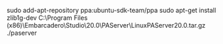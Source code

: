 sudo add-apt-repository ppa:ubuntu-sdk-team/ppa
sudo apt-get install zlib1g-dev
C:\Program Files (x86)\Embarcadero\Studio\20.0\PAServer\LinuxPAServer20.0.tar.gz
./paserver
